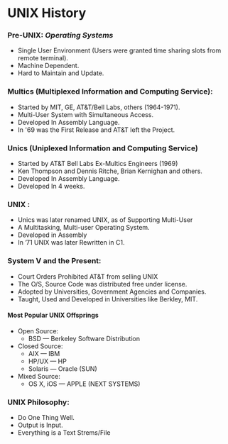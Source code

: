 UNIX History
===

### Pre-UNIX: _Operating Systems_

- Single User Environment (Users were granted time sharing slots from remote terminal).
- Machine Dependent.
- Hard to Maintain and Update.


### Multics (Multiplexed Information and Computing Service):

- Started by MIT, GE,  AT&T/Bell Labs,  others (1964-1971).
- Multi-User System with Simultaneous Access.
- Developed In Assembly Language.
- In '69 was the First Release and AT&T left the Project.


### Unics (Uniplexed Information and Computing Service)

- Started by AT&T Bell Labs Ex-Multics Engineers (1969)
- Ken Thompson and Dennis Ritche, Brian Kernighan and others.
- Developed In Assembly Language.
- Developed In 4 weeks.


### UNIX : 

- Unics was later renamed UNIX,  as of Supporting Multi-User
- A Multitasking, Multi-user Operating System.
- Developed in Assembly 
- In ’71 UNIX was later Rewritten in  C1.


### System V and the Present:

- Court Orders Prohibited AT&T from selling UNIX
- The O/S, Source Code was distributed free under license.
- Adopted by Universities, Government Agencies and Companies.
- Taught, Used and Developed  in Universities like Berkley, MIT.

#### Most Popular UNIX Offsprings

- Open Source:
  - BSD — Berkeley Software Distribution
- Closed Source:
  - AIX — IBM
  - HP/UX — HP
  - Solaris — Oracle (SUN)
- Mixed Source:
  - OS X, iOS — APPLE (NEXT SYSTEMS)

### UNIX Philosophy:

- Do One Thing Well.
- Output is Input.
- Everything is a Text Strems/File
